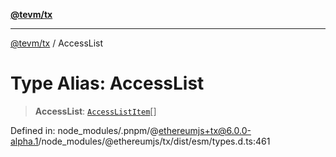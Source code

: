 [**@tevm/tx**](../README.md)

***

[@tevm/tx](../globals.md) / AccessList

# Type Alias: AccessList

> **AccessList**: [`AccessListItem`](AccessListItem.md)[]

Defined in: node\_modules/.pnpm/@ethereumjs+tx@6.0.0-alpha.1/node\_modules/@ethereumjs/tx/dist/esm/types.d.ts:461
